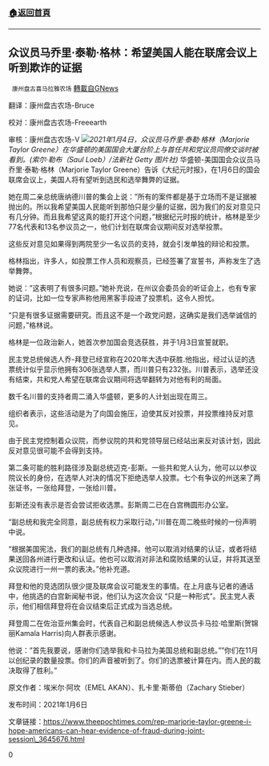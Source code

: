 ###  [:house:返回首頁](https://github.com/ourhimalayas/txt)
---

## 众议员马乔里·泰勒·格林：希望美国人能在联席会议上听到欺诈的证据
` 康州盘古喜马拉雅农场` [轉載自GNews](https://gnews.org/zh-hans/725162/)

翻译：康州盘古农场-Bruce

校对：康州盘古农场-Freeearth

审核：康州盘古农场-V
![]()![](https://gnews.org/wp-content/uploads/2021/01/Taylor——Greene.png)*2021年1月4日，众议员马乔里·泰勒·格林（Marjorie Taylor Greene）在华盛顿的美国国会大厦台阶上与首任共和党议员同僚交谈时被看到。(索尔·勒布（Saul Loeb）/法新社 Getty 图片社)*
华盛顿-美国国会众议员马乔里·泰勒·格林（Marjorie Taylor Greene）告诉《大纪元时报》，在1月6日的国会联席会议上，美国人将有望听到选民和选举舞弊的证据。

她在周二亲总统唐纳德川普的集会上说：”所有的案件都是基于立场而不是证据被抛出的。所以我希望美国人民能听到那怕只是少量的证据，因为我们的反对意见只有几分钟。而且我希望这真的能打开这个问题，”根据纪元时报的统计，格林是至少77名代表和13名参议员之一，他们计划在联席会议期间反对选举投票。

这些反对意见如果得到两院至少一名议员的支持，就会引发单独的辩论和投票。

格林指出，许多人，如投票工作人员和观察员，已经签署了宣誓书，声称发生了选举舞弊。

她说：”这表明了有很多问题。”她补充说，在州议会委员会的听证会上，也有专家的证词，比如一位专家声称他用黑客手段进了投票机，这令人担忧。

“只是有很多证据需要研究。而且这不是一个政党问题，这确实是我们选举诚信的问题，”格林说。

格林是一位政治新人，她首次参加国会竞选获胜，并于1月3日宣誓就职。

民主党总统候选人乔-拜登已经宣称在2020年大选中获胜.他指出，经过认证的选票统计似乎显示他拥有306张选举人票，而川普只有232张。川普表示，选举还没有结束，共和党人希望在联席会议期间将选举翻转为对他有利的局面。

数千名川普的支持者周二涌入华盛顿，更多的人计划出现在周三。

组织者表示，这些活动是为了向国会施压，迫使其反对投票，并投票维持反对意见。

由于民主党控制着众议院，而参议院的共和党领导层已经站出来反对该计划，因此反对意见很可能不会得到支持。

第二条可能的胜利路径涉及副总统迈克-彭斯。一些共和党人认为，他可以以参议院议长的身份，在选举人对决的情况下拒绝选举人投票。七个有争议的州送来了两张证书，一张给拜登，一张给川普。

彭斯还没有表示是否会尝试拒收选票。彭斯周二已在白宫椭圆形办公室。

“副总统和我完全同意，副总统有权力采取行动，”川普在周二晚些时候的一份声明中说。

“根据美国宪法，我们的副总统有几种选择。他可以取消对结果的认证，或者将结果送回各州进行更改和认证。他也可以取消对非法和腐败结果的认证，并将其送至众议院进行一州一票的表决。”他补充道。

拜登和他的竞选团队很少提及联席会议可能发生的事情。在上月底与记者的通话中，他挑选的白宫新闻秘书说，他们认为这次会议 “只是一种形式”。民主党人表示，他们相信拜登将在会议结束后正式成为当选总统。

拜登周二在佐治亚州集会时，代表自己和副总统候选人参议员卡马拉·哈里斯(贺锦丽Kamala Harris)向人群表示感谢。

他说：”首先我要说，感谢你们选举我和卡马拉为美国总统和副总统。””你们在11月以创纪录的数量投票。你们的声音被听到了。你们的选票被计算在内。而人民的裁决取得了胜利。”

原文作者：埃米尔·阿坎（EMEL AKAN）、扎卡里·斯蒂伯（Zachary Stieber）

发布时间：2021年1月6日

文章链接：https://www.theepochtimes.com/rep-marjorie-taylor-greene-i-hope-americans-can-hear-evidence-of-fraud-during-joint-session\_3645676.html

0
